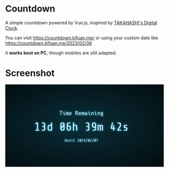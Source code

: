 # Countdown

A simple countdown powered by Vue.js, inspired by [TAKAHASHI's Digital Clock](https://codepen.io/gau/pen/LjQwGp).

You can visit https://countdown.kifuan.me/ or using your custom date like https://countdown.kifuan.me/2023/02/08

It **works best on PC**, though mobiles are still adapted.

# Screenshot

![Screenshot](./screenshots/1.jpg)
